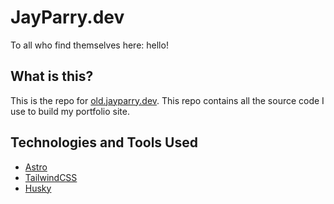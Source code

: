 # JayParry.dev

To all who find themselves here: hello!

## What is this?

This is the repo for [old.jayparry.dev](https://old.jayparry.dev/).
This repo contains all the source code I use to build my portfolio site.

## Technologies and Tools Used

- [Astro](https://astro.build/)
- [TailwindCSS](https://tailwindcss.com/)
- [Husky](https://github.com/typicode/husky)
